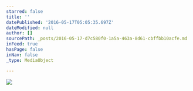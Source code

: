 ```yaml
---
starred: false
title: ''
datePublished: '2016-05-17T05:05:35.697Z'
dateModified: null
author: []
sourcePath: _posts/2016-05-17-d7c580f0-1a5a-463a-8d61-cbffbb10acfe.md
inFeed: true
hasPage: false
inNav: false
_type: MediaObject

---
```

![](https://the-grid-user-content.s3-us-west-2.amazonaws.com/565099ba-ae83-4f0d-9b87-93f29bb88013.jpg)